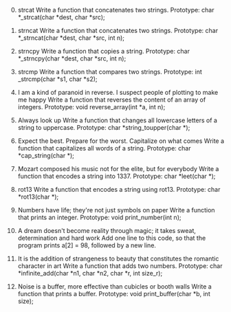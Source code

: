 0. strcat
Write a function that concatenates two strings.
Prototype: char *_strcat(char *dest, char *src);

1. strncat
Write a function that concatenates two strings.
Prototype: char *_strncat(char *dest, char *src, int n);

2. strncpy
Write a function that copies a string.
Prototype: char *_strncpy(char *dest, char *src, int n);

3. strcmp
Write a function that compares two strings.
Prototype: int _strcmp(char *s1, char *s2);

4. I am a kind of paranoid in reverse. I suspect people of plotting to make
me happy
Write a function that reverses the content of an array of integers.
Prototype: void reverse_array(int *a, int n);

5. Always look up
Write a function that changes all lowercase letters of a string to
uppercase.
Prototype: char *string_toupper(char *);

6. Expect the best. Prepare for the worst. Capitalize on what comes
Write a function that capitalizes all words of a string.
Prototype: char *cap_string(char *);

7. Mozart composed his music not for the elite, but for everybody
Write a function that encodes a string into 1337.
Prototype: char *leet(char *);

8. rot13
Write a function that encodes a string using rot13.
Prototype: char *rot13(char *);

9. Numbers have life; they're not just symbols on paper
Write a function that prints an integer.
Prototype: void print_number(int n);

10. A dream doesn't become reality through magic; it takes sweat,
determination and hard work
Add one line to this code, so that the program prints a[2] = 98, followed
by a new line.

11. It is the addition of strangeness to beauty that constitutes the
romantic character in art
Write a function that adds two numbers.
Prototype: char *infinite_add(char *n1, char *n2, char *r, int size_r);

12. Noise is a buffer, more effective than cubicles or booth walls
Write a function that prints a buffer.
Prototype: void print_buffer(char *b, int size);
